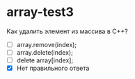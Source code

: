 # array-test3

Как удалить элемент из массива в C++?

- [ ] array.remove(index);
- [ ] array.delete(index);
- [ ] delete array[index];
- [x] Нет правильного ответа
